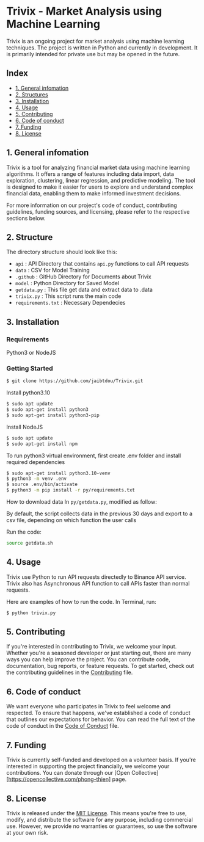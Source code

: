 # Trivix - Market Analysis using Machine Learning

Trivix is an ongoing project for market analysis using machine learning techniques. The project is written in Python and currently in development. It is primarily intended for private use but may be opened in the future.

## Index

* [1. General infomation](#1-general-infomation)
* [2. Structures](#2-structure)
* [3. Installation](#3-installation)
* [4. Usage](#4-usage)
* [5. Contributing](#5-contributing)
* [6. Code of conduct](#6-code-of-conduct)
* [7. Funding](#7-funding)
* [8. License](#8-license)

## 1. General infomation

Trivix is a tool for analyzing financial market data using machine learning algorithms. It offers a range of features including data import, data exploration, clustering, linear regression, and predictive modeling. The tool is designed to make it easier for users to explore and understand complex financial data, enabling them to make informed investment decisions.

For more information on our project's code of conduct, contributing guidelines, funding sources, and licensing, please refer to the respective sections below.

## 2. Structure

The directory structure should look like this:

* `api` : API Directory that contains `api.py` functions to call API requests
* `data` : CSV for Model Training
* `.github` : GitHub Directory for Documents about Trivix
* `model` : Python Directory for Saved Model
* `getdata.py` : This file get data and extract data to .data
* `trivix.py` : This script runs the main code
* `requirements.txt` : Necessary Dependecies

## 3. Installation

### Requirements
Python3 or NodeJS

### Getting Started
```bash
$ git clone https://github.com/jaibtdou/Trivix.git
```

Install python3.10
```bash
$ sudo apt update
$ sudo apt-get install python3
$ sudo apt-get install python3-pip
```

Install NodeJS
```bash
$ sudo apt update
$ sudo apt-get install npm 
```

To run python3 virtual environment, first create .env folder and install required dependencies
```bash
$ sudo apt-get install python3.10-venv
$ python3 -m venv .env
$ source .env/bin/activate
$ python3 -m pip install -r py/requirements.txt
```

How to download data
In `py/getdata.py`, modified as follow:

By default, the script collects data in the previous 30 days and export to a csv file, depending on which function the user calls

Run the code:
```bash
source getdata.sh
```

## 4. Usage

Trivix use Python to run API requests directedly to Binance API service. Trivix also has Asynchronous API function to call APIs faster than normal requests.

Here are examples of how to run the code. In Terminal, run:

```bash
$ python trivix.py
```

## 5. Contributing

If you're interested in contributing to Trivix, we welcome your input. Whether you're a seasoned developer or just starting out, there are many ways you can help improve the project. You can contribute code, documentation, bug reports, or feature requests. To get started, check out the contributing guidelines in the [Contributing](CONTRIBUTING.md) file.

## 6. Code of conduct

We want everyone who participates in Trivix to feel welcome and respected. To ensure that happens, we've established a code of conduct that outlines our expectations for behavior. You can read the full text of the code of conduct in the [Code of Conduct](CODE_OF_CONDUCT.md) file.

## 7. Funding

Trivix is currently self-funded and developed on a volunteer basis. If you're interested in supporting the project financially, we welcome your contributions. You can donate through our [Open Collective][https://opencollective.com/phong-thien] page.

## 8. License

Trivix is released under the [MIT License](LICENSE.md). This means you're free to use, modify, and distribute the software for any purpose, including commercial use. However, we provide no warranties or guarantees, so use the software at your own risk.